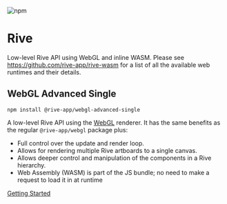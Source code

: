 ![npm](https://img.shields.io/npm/v/@rive-app/webgl-advanced-single)

# Rive 
Low-level Rive API using WebGL and inline WASM. Please see https://github.com/rive-app/rive-wasm for a list of all the available web runtimes and their details.

## WebGL Advanced Single
```
npm install @rive-app/webgl-advanced-single
```
A low-level Rive API using the [WebGL](https://developer.mozilla.org/en-US/docs/Web/API/WebGL_API) renderer. It has the same benefits as the regular `@rive-app/webgl` package plus:
- Full control over the update and render loop.
- Allows for rendering multiple Rive artboards to a single canvas.
- Allows deeper control and manipulation of the components in a Rive hierarchy.
- Web Assembly (WASM) is part of the JS bundle; no need to make a request to load it in at runtime

[Getting Started](https://github.com/rive-app/rive-wasm#getting-started)
